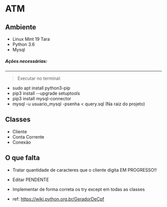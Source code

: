 # ATM

## Ambiente
- Linux Mint 19 Tara
- Python 3.6
- Mysql

##### Ações necessárias:
---
> Executar no terminal:
* sudo apt install python3-pip 
* pip3 install --upgrade setuptools
* pip3 install mysql-connector 
* mysql -u usuario_mysql -psenha < query.sql (Na raiz do projeto)

## Classes 
- Cliente
- Conta Corrente
- Conexão

## O que falta 

- Tratar quantidade de caracteres que o cliente digita  EM PROGRESSO!!
- Editar PENDENTE
- Implementar de forma correta os try except em todas as classes

- ref: https://wiki.python.org.br/GeradorDeCpf